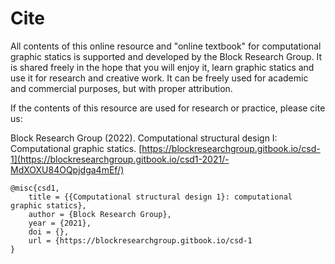 # Cite

All contents of this online resource and "online textbook" for computational graphic statics is supported and developed by the Block Research Group. It is shared freely in the hope that you will enjoy it, learn graphic statics and use it for research and creative work. It can be freely used for academic and commercial purposes, but with proper attribution.

If the contents of this resource are used for research or practice, please cite us:

Block Research Group (2022). Computational structural design I: Computational graphic statics. [https://blockresearchgroup.gitbook.io/csd-1](https://blockresearchgroup.gitbook.io/csd1-2021/-MdXOXU84OQpjdga4mEf/)

```
@misc{csd1,
    title = {{Computational structural design 1}: computational graphic statics},
    author = {Block Research Group},
    year = {2021},
    doi = {},
    url = {https://blockresearchgroup.gitbook.io/csd-1
}
```
